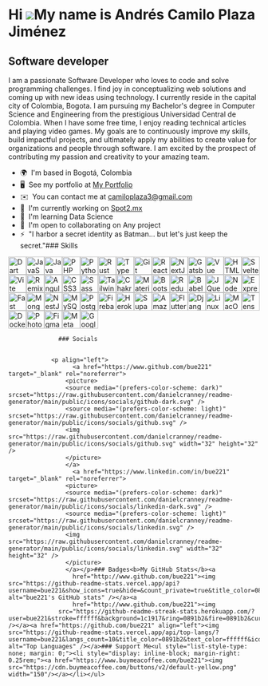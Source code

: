 Hi ![](https://user-images.githubusercontent.com/18350557/176309783-0785949b-9127-417c-8b55-ab5a4333674e.gif)My name is Andrés Camilo Plaza Jiménez
===================================================================================================================================================

Software developer
------------------

I am a passionate Software Developer who loves to code and solve programming challenges. I find joy in conceptualizing web solutions and coming up with new ideas using technology. I currently reside in the capital city of Colombia, Bogota. I am pursuing my Bachelor's degree in Computer Science and Engineering from the prestigious Universidad Central de Colombia. When I have some free time, I enjoy reading technical articles and playing video games. My goals are to continuously improve my skills, build impactful projects, and ultimately apply my abilities to create value for organizations and people through software. I am excited by the prospect of contributing my passion and creativity to your amazing team.

*   🌍  I'm based in Bogotá, Colombia
*   🖥️  See my portfolio at [My Portfolio](http://happy-mclean-69df89.netlify.app)
*   ✉️  You can contact me at [camiloplaza3@gmail.com](mailto:camiloplaza3@gmail.com)
*   🚀  I'm currently working on [Spot2.mx](http://spot2.mx/)
*   🧠  I'm learning Data Science
*   🤝  I'm open to collaborating on Any project
*   ⚡  "I harbor a secret identity as Batman... but let's just keep the secret."### Skills 
<p align="left">
<a href="https://dart.dev/" target="_blank" rel="noreferrer"><img src="https://raw.githubusercontent.com/danielcranney/readme-generator/main/public/icons/skills/dart-colored.svg" width="36" height="36" alt="Dart" /></a><a href="https://developer.mozilla.org/en-US/docs/Web/JavaScript" target="_blank" rel="noreferrer"><img src="https://raw.githubusercontent.com/danielcranney/readme-generator/main/public/icons/skills/javascript-colored.svg" width="36" height="36" alt="JavaScript" /></a><a href="https://www.oracle.com/java/" target="_blank" rel="noreferrer"><img src="https://raw.githubusercontent.com/danielcranney/readme-generator/main/public/icons/skills/java-colored.svg" width="36" height="36" alt="Java" /></a><a href="https://www.php.net/" target="_blank" rel="noreferrer"><img src="https://raw.githubusercontent.com/danielcranney/readme-generator/main/public/icons/skills/php-colored.svg" width="36" height="36" alt="PHP" /></a><a href="https://www.python.org/" target="_blank" rel="noreferrer"><img src="https://raw.githubusercontent.com/danielcranney/readme-generator/main/public/icons/skills/python-colored.svg" width="36" height="36" alt="Python" /></a><a href="https://www.rust-lang.org/" target="_blank" rel="noreferrer"><img src="https://raw.githubusercontent.com/danielcranney/readme-generator/main/public/icons/skills/rust-colored-dark.svg" width="36" height="36" alt="Rust" /></a><a href="https://www.typescriptlang.org/" target="_blank" rel="noreferrer"><img src="https://raw.githubusercontent.com/danielcranney/readme-generator/main/public/icons/skills/typescript-colored.svg" width="36" height="36" alt="TypeScript" /></a><a href="https://git-scm.com/" target="_blank" rel="noreferrer"><img src="https://raw.githubusercontent.com/danielcranney/readme-generator/main/public/icons/skills/git-colored.svg" width="36" height="36" alt="Git" /></a><a href="https://reactjs.org/" target="_blank" rel="noreferrer"><img src="https://raw.githubusercontent.com/danielcranney/readme-generator/main/public/icons/skills/react-colored.svg" width="36" height="36" alt="React" /></a><a href="https://nextjs.org/docs" target="_blank" rel="noreferrer"><img src="https://raw.githubusercontent.com/danielcranney/readme-generator/main/public/icons/skills/nextjs-colored-dark.svg" width="36" height="36" alt="NextJs" /></a><a href="https://www.gatsbyjs.com/" target="_blank" rel="noreferrer"><img src="https://raw.githubusercontent.com/danielcranney/readme-generator/main/public/icons/skills/gatsby-colored.svg" width="36" height="36" alt="Gatsby" /></a><a href="https://vuejs.org/" target="_blank" rel="noreferrer"><img src="https://raw.githubusercontent.com/danielcranney/readme-generator/main/public/icons/skills/vuejs-colored.svg" width="36" height="36" alt="Vue" /></a><a href="https://developer.mozilla.org/en-US/docs/Glossary/HTML5" target="_blank" rel="noreferrer"><img src="https://raw.githubusercontent.com/danielcranney/readme-generator/main/public/icons/skills/html5-colored.svg" width="36" height="36" alt="HTML5" /></a><a href="https://svelte.dev/" target="_blank" rel="noreferrer"><img src="https://raw.githubusercontent.com/danielcranney/readme-generator/main/public/icons/skills/svelte-colored.svg" width="36" height="36" alt="Svelte" /></a><a href="https://vitejs.dev/" target="_blank" rel="noreferrer"><img src="https://raw.githubusercontent.com/danielcranney/readme-generator/main/public/icons/skills/vite-colored.svg" width="36" height="36" alt="Vite" /></a><a href="https://remix.run/" target="_blank" rel="noreferrer"><img src="https://raw.githubusercontent.com/danielcranney/readme-generator/main/public/icons/skills/remix-colored-dark.svg" width="36" height="36" alt="Remix" /></a><a href="https://angular.io/" target="_blank" rel="noreferrer"><img src="https://raw.githubusercontent.com/danielcranney/readme-generator/main/public/icons/skills/angularjs-colored.svg" width="36" height="36" alt="Angular" /></a><a href="https://www.w3.org/TR/CSS/#css" target="_blank" rel="noreferrer"><img src="https://raw.githubusercontent.com/danielcranney/readme-generator/main/public/icons/skills/css3-colored.svg" width="36" height="36" alt="CSS3" /></a><a href="https://sass-lang.com/" target="_blank" rel="noreferrer"><img src="https://raw.githubusercontent.com/danielcranney/readme-generator/main/public/icons/skills/sass-colored.svg" width="36" height="36" alt="Sass" /></a><a href="https://tailwindcss.com/" target="_blank" rel="noreferrer"><img src="https://raw.githubusercontent.com/danielcranney/readme-generator/main/public/icons/skills/tailwindcss-colored.svg" width="36" height="36" alt="TailwindCSS" /></a><a href="https://chakra-ui.com/" target="_blank" rel="noreferrer"><img src="https://raw.githubusercontent.com/danielcranney/readme-generator/main/public/icons/skills/chakra-colored.svg" width="36" height="36" alt="Chakra UI" /></a><a href="https://mui.com/" target="_blank" rel="noreferrer"><img src="https://raw.githubusercontent.com/danielcranney/readme-generator/main/public/icons/skills/materialui-colored.svg" width="36" height="36" alt="Material UI" /></a><a href="https://getbootstrap.com/" target="_blank" rel="noreferrer"><img src="https://raw.githubusercontent.com/danielcranney/readme-generator/main/public/icons/skills/bootstrap-colored.svg" width="36" height="36" alt="Bootstrap" /></a><a href="https://redux.js.org/" target="_blank" rel="noreferrer"><img src="https://raw.githubusercontent.com/danielcranney/readme-generator/main/public/icons/skills/redux-colored.svg" width="36" height="36" alt="Redux" /></a><a href="https://babeljs.io/" target="_blank" rel="noreferrer"><img src="https://raw.githubusercontent.com/danielcranney/readme-generator/main/public/icons/skills/babel-colored-dark.svg" width="36" height="36" alt="Babel" /></a><a href="https://jquery.com/" target="_blank" rel="noreferrer"><img src="https://raw.githubusercontent.com/danielcranney/readme-generator/main/public/icons/skills/jquery-colored.svg" width="36" height="36" alt="JQuery" /></a><a href="https://nodejs.org/en/" target="_blank" rel="noreferrer"><img src="https://raw.githubusercontent.com/danielcranney/readme-generator/main/public/icons/skills/nodejs-colored.svg" width="36" height="36" alt="NodeJS" /></a><a href="https://expressjs.com/" target="_blank" rel="noreferrer"><img src="https://raw.githubusercontent.com/danielcranney/readme-generator/main/public/icons/skills/express-colored-dark.svg" width="36" height="36" alt="Express" /></a><a href="https://fastapi.tiangolo.com/" target="_blank" rel="noreferrer"><img src="https://raw.githubusercontent.com/danielcranney/readme-generator/main/public/icons/skills/fastapi-colored.svg" width="36" height="36" alt="Fast API" /></a><a href="https://www.mongodb.com/" target="_blank" rel="noreferrer"><img src="https://raw.githubusercontent.com/danielcranney/readme-generator/main/public/icons/skills/mongodb-colored.svg" width="36" height="36" alt="MongoDB" /></a><a href="https://docs.nestjs.com/" target="_blank" rel="noreferrer"><img src="https://raw.githubusercontent.com/danielcranney/readme-generator/main/public/icons/skills/nestjs-colored.svg" width="36" height="36" alt="NestJS" /></a><a href="https://www.mysql.com/" target="_blank" rel="noreferrer"><img src="https://raw.githubusercontent.com/danielcranney/readme-generator/main/public/icons/skills/mysql-colored.svg" width="36" height="36" alt="MySQL" /></a><a href="https://www.postgresql.org/" target="_blank" rel="noreferrer"><img src="https://raw.githubusercontent.com/danielcranney/readme-generator/main/public/icons/skills/postgresql-colored.svg" width="36" height="36" alt="PostgreSQL" /></a><a href="https://firebase.google.com/" target="_blank" rel="noreferrer"><img src="https://raw.githubusercontent.com/danielcranney/readme-generator/main/public/icons/skills/firebase-colored.svg" width="36" height="36" alt="Firebase" /></a><a href="https://www.heroku.com/" target="_blank" rel="noreferrer"><img src="https://raw.githubusercontent.com/danielcranney/readme-generator/main/public/icons/skills/heroku-colored.svg" width="36" height="36" alt="Heroku" /></a><a href="https://supabase.io/" target="_blank" rel="noreferrer"><img src="https://raw.githubusercontent.com/danielcranney/readme-generator/main/public/icons/skills/supabase-colored.svg" width="36" height="36" alt="Supabase" /></a><a href="https://aws.amazon.com" target="_blank" rel="noreferrer"><img src="https://raw.githubusercontent.com/danielcranney/readme-generator/main/public/icons/skills/aws-colored-dark.svg" width="36" height="36" alt="Amazon Web Services" /></a><a href="https://flutter.dev/" target="_blank" rel="noreferrer"><img src="https://raw.githubusercontent.com/danielcranney/readme-generator/main/public/icons/skills/flutter-colored.svg" width="36" height="36" alt="Flutter" /></a><a href="https://www.djangoproject.com/" target="_blank" rel="noreferrer"><img src="https://raw.githubusercontent.com/danielcranney/readme-generator/main/public/icons/skills/django-colored-dark.svg" width="36" height="36" alt="Django" /></a><a href="https://www.linux.org" target="_blank" rel="noreferrer"><img src="https://raw.githubusercontent.com/danielcranney/readme-generator/main/public/icons/skills/linux-colored.svg" width="36" height="36" alt="Linux" /></a><a href="https://apple.com" target="_blank" rel="noreferrer"><img src="https://raw.githubusercontent.com/danielcranney/readme-generator/main/public/icons/skills/macos-colored-dark.svg" width="36" height="36" alt="MacOS" /></a><a href="https://www.tensorflow.org/" target="_blank" rel="noreferrer"><img src="https://raw.githubusercontent.com/danielcranney/readme-generator/main/public/icons/skills/tensorflow-colored.svg" width="36" height="36" alt="TensorFlow" /></a><a href="https://www.docker.com/" target="_blank" rel="noreferrer"><img src="https://raw.githubusercontent.com/danielcranney/readme-generator/main/public/icons/skills/docker-colored.svg" width="36" height="36" alt="Docker" /></a><a href="https://www.adobe.com/uk/products/photoshop.html" target="_blank" rel="noreferrer"><img src="https://raw.githubusercontent.com/danielcranney/readme-generator/main/public/icons/skills/photoshop-colored-dark.svg" width="36" height="36" alt="Photoshop" /></a><a href="https://www.figma.com/" target="_blank" rel="noreferrer"><img src="https://raw.githubusercontent.com/danielcranney/readme-generator/main/public/icons/skills/figma-colored.svg" width="36" height="36" alt="Figma" /></a><a href="https://metamask.io/" target="_blank" rel="noreferrer"><img src="https://raw.githubusercontent.com/danielcranney/readme-generator/main/public/icons/skills/metamask-colored.svg" width="36" height="36" alt="MetaMask" /></a><a href="https://cloud.google.com/" target="_blank" rel="noreferrer"><img src="https://raw.githubusercontent.com/danielcranney/readme-generator/main/public/icons/skills/googlecloud-colored.svg" width="36" height="36" alt="Google Cloud" /></a>
                    </p>
                    
                  ### Socials
                  
                  
                <p align="left">
                      <a href="https://www.github.com/bue221" target="_blank" rel="noreferrer">
                    <picture>
                    <source media="(prefers-color-scheme: dark)" srcset="https://raw.githubusercontent.com/danielcranney/readme-generator/main/public/icons/socials/github-dark.svg" />
                    <source media="(prefers-color-scheme: light)" srcset="https://raw.githubusercontent.com/danielcranney/readme-generator/main/public/icons/socials/github.svg" />
                    <img src="https://raw.githubusercontent.com/danielcranney/readme-generator/main/public/icons/socials/github.svg" width="32" height="32" />
                    </picture>
                    </a>
                      <a href="https://www.linkedin.com/in/bue221" target="_blank" rel="noreferrer">
                    <picture>
                    <source media="(prefers-color-scheme: dark)" srcset="https://raw.githubusercontent.com/danielcranney/readme-generator/main/public/icons/socials/linkedin-dark.svg" />
                    <source media="(prefers-color-scheme: light)" srcset="https://raw.githubusercontent.com/danielcranney/readme-generator/main/public/icons/socials/linkedin.svg" />
                    <img src="https://raw.githubusercontent.com/danielcranney/readme-generator/main/public/icons/socials/linkedin.svg" width="32" height="32" />
                    </picture>
                    </a></p>### Badges<b>My GitHub Stats</b><a
                      href="http://www.github.com/bue221"><img src="https://github-readme-stats.vercel.app/api?username=bue221&show_icons=true&hide=&count_private=true&title_color=0891b2&text_color=ffffff&icon_color=0891b2&bg_color=1c1917&hide_border=true&show_icons=true" alt="bue221's GitHub stats" /></a><a
                      href="http://www.github.com/bue221"><img
                  src="https://github-readme-streak-stats.herokuapp.com/?user=bue221&stroke=ffffff&background=1c1917&ring=0891b2&fire=0891b2&currStreakNum=ffffff&currStreakLabel=0891b2&sideNums=ffffff&sideLabels=ffffff&dates=ffffff&hide_border=true" /></a><a href="https://github.com/bue221" align="left"><img src="https://github-readme-stats.vercel.app/api/top-langs/?username=bue221&langs_count=10&title_color=0891b2&text_color=ffffff&icon_color=0891b2&bg_color=1c1917&hide_border=true&locale=en&custom_title=Top%20%Languages" alt="Top Languages" /></a>### Support Me<ul style="list-style-type: none; margin: 0;"><li style="display: inline-block; margin-right: 0.25rem;"><a href="https://www.buymeacoffee.com/bue221"><img src="https://cdn.buymeacoffee.com/buttons/v2/default-yellow.png" width="150"/></a></li></ul>
